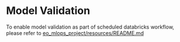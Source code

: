 # Model Validation
To enable model validation as part of scheduled databricks workflow, please refer to [eo_mlops_project/resources/README.md](../resources/README.md)
